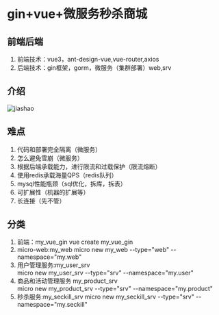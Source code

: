 # gin+vue+微服务秒杀商城

## 前端后端
1. 前端技术：vue3，ant-design-vue,vue-router,axios 
2. 后端技术：gin框架，gorm，微服务（集群部署）web,srv

## 介绍
![jiashao](note/jieshao.png) 

## 难点
1. 代码和部署完全隔离（微服务）
2. 怎么避免雪崩（微服务）
3. 根据后端承载能力，进行限流和过载保护（限流熔断）
4. 使用redis承载海量QPS（redis队列）
5. mysql性能瓶颈（sql优化，拆库，拆表）
6. 可扩展性（机器的扩展等）
7. 长连接（先不管）


## 分类
1. 前端：my_vue_gin
vue create my_vue_gin
2. micro-web:my_web
micro new my_web --type="web" --namespace="my.web"
3. 用户管理服务:my_user_srv   
micro new my_user_srv --type="srv" --namespace="my.user"
4. 商品和活动管理服务 my_product_srv  
micro new my_product_srv --type="srv" --namespace="my.product"
5. 秒杀服务:my_seckill_srv
micro new my_seckill_srv --type="srv" --namespace="my.seckill"


